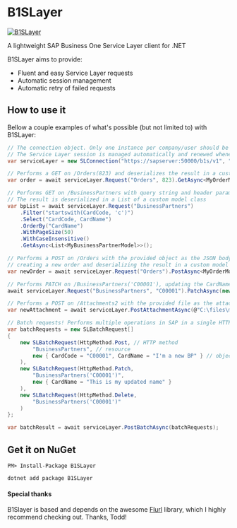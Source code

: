 # B1SLayer

[![B1SLayer](https://img.shields.io/nuget/v/B1SLayer.svg?maxAge=3600&label=B1SLayer)](https://www.nuget.org/packages/B1SLayer/)

A lightweight SAP Business One Service Layer client for .NET

B1SLayer aims to provide:
- Fluent and easy Service Layer requests
- Automatic session management
- Automatic retry of failed requests

## How to use it

Bellow a couple examples of what's possible (but not limited to) with B1SLayer:

````c#
// The connection object. Only one instance per company/user should be used in the application
// The Service Layer session is managed automatically and renewed whenever necessary
var serviceLayer = new SLConnection("https://sapserver:50000/b1s/v1", "COMPANYDB", "manager", "12345");

// Performs a GET on /Orders(823) and deserializes the result in a custom model class
var order = await serviceLayer.Request("Orders", 823).GetAsync<MyOrderModel>();

// Performs GET on /BusinessPartners with query string and header parameters supported by Service Layer
// The result is deserialized in a List of a custom model class
var bpList = await serviceLayer.Request("BusinessPartners")
    .Filter("startswith(CardCode, 'c')")
    .Select("CardCode, CardName")
    .OrderBy("CardName")
    .WithPageSize(50)
    .WithCaseInsensitive()
    .GetAsync<List<MyBusinessPartnerModel>>();

// Performs a POST on /Orders with the provided object as the JSON body, 
// creating a new order and deserializing the result in a custom model class
var newOrder = await serviceLayer.Request("Orders").PostAsync<MyOrderModel>(myNewOrderObject);

// Performs PATCH on /BusinessPartners('C00001'), updating the CardName of the Business Partner
await serviceLayer.Request("BusinessPartners", "C00001").PatchAsync(new { CardName = "Updated BP name" });

// Performs a POST on /Attachments2 with the provided file as the attachment
var newAttachment = await serviceLayer.PostAttachmentAsync(@"C:\files\myfile.pdf");

// Batch requests! Performs multiple operations in SAP in a single HTTP request
var batchRequests = new SLBatchRequest[]
{
    new SLBatchRequest(HttpMethod.Post, // HTTP method
        "BusinessPartners", // resource
        new { CardCode = "C00001", CardName = "I'm a new BP" } // object to be sent as the JSON body
    ),
    new SLBatchRequest(HttpMethod.Patch, 
        "BusinessPartners('C00001')", 
        new { CardName = "This is my updated name" }
    ),  
    new SLBatchRequest(HttpMethod.Delete, 
        "BusinessPartners('C00001')"
    )
};

var batchResult = await serviceLayer.PostBatchAsync(batchRequests);
````

## Get it on NuGet

`PM> Install-Package B1SLayer`

`dotnet add package B1SLayer`

#### Special thanks

B1Slayer is based and depends on the awesome [Flurl](https://github.com/tmenier/Flurl) library, which I highly recommend checking out. Thanks, Todd!

